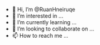 - 👋 Hi, I’m @RuanHneiruqe
- 👀 I’m interested in ...
- 🌱 I’m currently learning ...
- 💞️ I’m looking to collaborate on ...
- 📫 How to reach me ...

<!---
RuanHneiruqe/RuanHneiruqe is a ✨ special ✨ repository because its `README.md` (this file) appears on your GitHub profile.
You can click the Preview link to take a look at your changes.
--->
